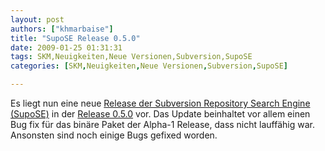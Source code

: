 ```yaml
---
layout: post
authors: ["khmarbaise"]
title: "SupoSE Release 0.5.0"
date: 2009-01-25 01:31:31
tags: SKM,Neuigkeiten,Neue Versionen,Subversion,SupoSE
categories: [SKM,Neuigkeiten,Neue Versionen,Subversion,SupoSE]

---
```

Es liegt nun eine neue <a href="http://www.supose.org/projects/show/supose">Release der Subversion Repository Search Engine (SupoSE)</a> in der <a href="http://www.supose.org/versions/show/7">Release 0.5.0</a> vor.
Das Update beinhaltet vor allem einen Bug fix für das binäre Paket der Alpha-1 Release, dass nicht lauffähig war. Ansonsten sind noch einige Bugs gefixed worden.


